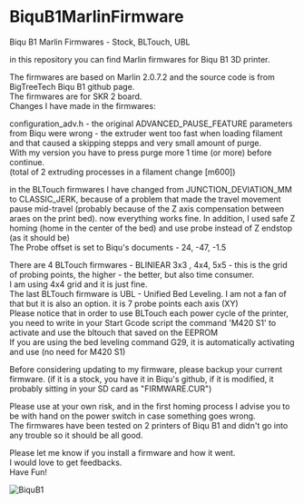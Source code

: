 # BiquB1MarlinFirmware
Biqu B1 Marlin Firmwares - Stock, BLTouch, UBL

in this repository you can find Marlin firmwares for Biqu B1 3D printer.

The firmwares are based on Marlin 2.0.7.2 and the source code is from BigTreeTech Biqu B1 github page. <br />
The firmwares are for SKR 2 board. <br />
Changes I have made in the firmwares: <br />

configuration_adv.h - the original ADVANCED_PAUSE_FEATURE parameters from Biqu were wrong - the extruder went too fast when loading filament and that caused a skipping stepps and very small amount of purge. <br />
With my version you have to press purge more 1 time (or more) before continue. <br />
(total of 2 extruding processes in a filament change [m600]) <br />

in the BLTouch firmwares I have changed from JUNCTION_DEVIATION_MM to CLASSIC_JERK,
because of a problem that made the travel movement pause mid-travel
(probably because of the Z axis compensation between araes on the print bed). now everything works fine.
In addition, I used safe Z homing (home in the center of the bed) 
and use probe instead of Z endstop (as it should be) <br />
The Probe offset is set to Biqu's documents - 24, -47, -1.5

There are 4 BLTouch firmwares - BLINIEAR 3x3 , 4x4, 5x5 - this is the grid of probing points, the higher - the better, but also time consumer. <br />
I am using 4x4 grid and it is just fine. <br />
The last BLTouch firmware is UBL - Unified Bed Leveling. I am not a fan of that but it is also an option. it is 7 probe points each axis (XY) <br />
Please notice that in order to use BLTouch each power cycle of the printer, <br />
you need to write in your Start Gcode script the command 'M420 S1' to activate and use the bltouch that saved on the EEPROM <br />
If you are using the bed leveling command G29, it is automatically activating and use (no need for M420 S1) <br />


Before considering updating to my firmware, please backup your current firmware. (if it is a stock, you have it in Biqu's github, if it is modified, it probably sitting in your SD card as "FIRMWARE.CUR")

Please use at your own risk, and in the first homing process I advise you to be with hand on the power switch in case something goes wrong. <br />
The firmwares have been tested on 2 printers of Biqu B1 and didn't go into any trouble so it should be all good.

Please let me know if you install a firmware and how it went. <br />
I would love to get feedbacks. <br />
Have Fun! 

![BiquB1](https://res.cloudinary.com/echoshare/image/upload/c_scale,q_auto:good,w_1500/v1635757779/9_aczzrd.jpg)


